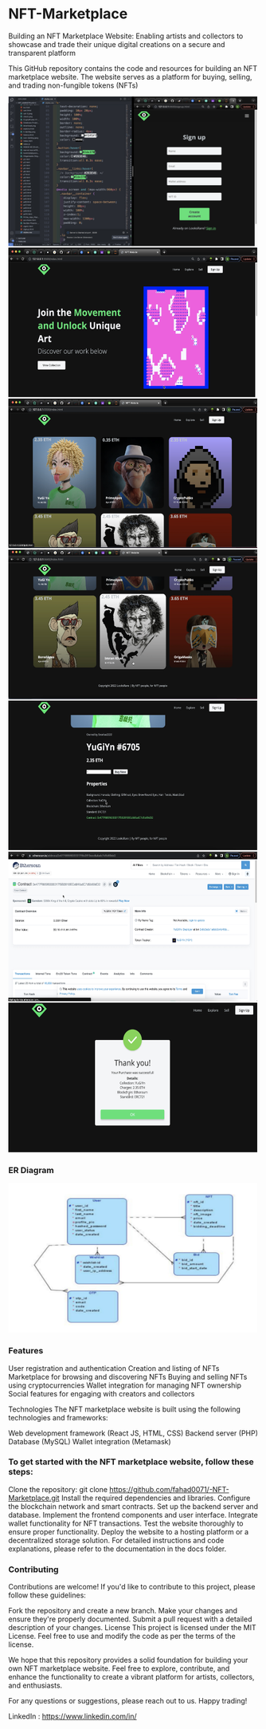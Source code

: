 # NFT-Marketplace
Building an NFT Marketplace Website: Enabling artists and collectors to showcase and trade their unique digital creations on a secure and transparent platform


This GitHub repository contains the code and resources for building an NFT marketplace website. The website serves as a platform for buying, selling, and trading non-fungible tokens (NFTs)


<img src="s2.png" width="500" height="300">
<img src="s3.png" width="500" height="300">
<img src="s4.png" width="500" height="300">
<img src="s5.png" width="500" height="300">
<img src="s6.png" width="500" height="300">
<img src="s7.png" width="500" height="300">
<img src="s8.png" width="500" height="300">

### ER Diagram

<img src="s9.png" width="500" height="300">


### Features
User registration and authentication
Creation and listing of NFTs
Marketplace for browsing and discovering NFTs
Buying and selling NFTs using cryptocurrencies
Wallet integration for managing NFT ownership
Social features for engaging with creators and collectors

Technologies
The NFT marketplace website is built using the following technologies and frameworks:

Web development framework (React JS, HTML, CSS)
Backend server (PHP)
Database (MySQL)
Wallet integration (Metamask)

### To get started with the NFT marketplace website, follow these steps:

Clone the repository: git clone https://github.com/fahad0071/-NFT-Marketplace.git
Install the required dependencies and libraries.
Configure the blockchain network and smart contracts.
Set up the backend server and database.
Implement the frontend components and user interface.
Integrate wallet functionality for NFT transactions.
Test the website thoroughly to ensure proper functionality.
Deploy the website to a hosting platform or a decentralized storage solution.
For detailed instructions and code explanations, please refer to the documentation in the docs folder.

### Contributing
Contributions are welcome! If you'd like to contribute to this project, please follow these guidelines:

Fork the repository and create a new branch.
Make your changes and ensure they're properly documented.
Submit a pull request with a detailed description of your changes.
License
This project is licensed under the MIT License. Feel free to use and modify the code as per the terms of the license.

We hope that this repository provides a solid foundation for building your own NFT marketplace website. Feel free to explore, contribute, and enhance the functionality to create a vibrant platform for artists, collectors, and enthusiasts.

For any questions or suggestions, please reach out to us. Happy trading!

LinkedIn : https://www.linkedin.com/in/
